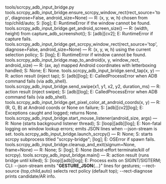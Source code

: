 tools/scrcpy_adb_input_bridge.py
tools.scrcpy_adb_input_bridge.ensure_scrcpy_window_rect(rect_source='top', diagnose=False, android_size=None) — R: (x, y, w, h) chosen from top/child/auto; S: [log]; E: RuntimeError if the window cannot be found.
tools.scrcpy_adb_input_bridge.get_android_screen_size() — R: (width, height) from capture_adb_screenshot(); S: [adb][cv2]; E: RuntimeError if capture fails.
tools.scrcpy_adb_input_bridge.get_scrcpy_window_rect(rect_source='top', diagnose=False, android_size=None) — R: (x, y, w, h) using the current selection policy; S: [log]; E: RuntimeError if window cannot be found.
tools.scrcpy_adb_input_bridge.map_to_android(x, y, window_rect, android_size) — R: (ax, ay) mapped Android coordinates with letterboxing handled; S: None; E: None.
tools.scrcpy_adb_input_bridge.send_tap(x, y) — R: action result (inject tap); S: [adb][log]; E: CalledProcessError when ADB command fails (via adb_shell).
tools.scrcpy_adb_input_bridge.send_swipe(x1, y1, x2, y2, duration_ms) — R: action result (inject swipe); S: [adb][log]; E: CalledProcessError when ADB command fails (via adb_shell).
tools.scrcpy_adb_input_bridge.get_pixel_color_at_android_coords(x, y) — R: (R, G, B) at Android coords or None on failure; S: [adb][cv2][log]; E: Exceptions caught and logged; returns None.
tools.scrcpy_adb_input_bridge.start_mouse_listener(android_size, args) — R: None (starts background listener thread); S: [loop][adb][log]; E: Non-fatal logging on window lookup errors; emits JSON lines when --json-stream is set.
tools.scrcpy_adb_input_bridge.launch_scrcpy() — R: None; S: starts scrcpy subprocess titled "scrcpy-bridge"; [log]; E: OSError if spawn fails.
tools.scrcpy_adb_input_bridge.cleanup_and_exit(signum=None, frame=None) — R: None; S: [log]; E: None (best-effort terminate/kill of scrcpy).
tools.scrcpy_adb_input_bridge.main() — R: action result (runs bridge until killed); S: [loop][adb][log]; E: Process exits on SIGINT/SIGTERM; CLI: --json-stream emits "__GESTURE_JSON__{...}" lines for gestures; --rect-source {top,child,auto} selects rect policy (default top); --rect-diagnose prints candidate/AR info.
